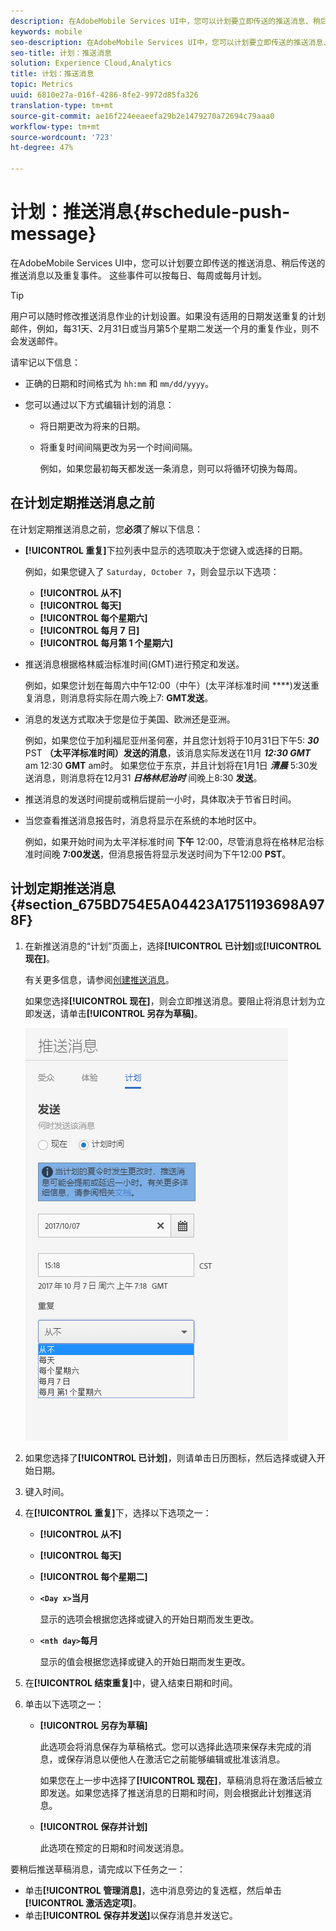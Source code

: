 ```yaml
---
description: 在AdobeMobile Services UI中，您可以计划要立即传送的推送消息、稍后传送的推送消息以及重复事件。 这些事件可以按每日、每周或每月计划。
keywords: mobile
seo-description: 在AdobeMobile Services UI中，您可以计划要立即传送的推送消息、稍后传送的推送消息以及重复事件。 这些事件可以按每日、每周或每月计划。
seo-title: 计划：推送消息
solution: Experience Cloud,Analytics
title: 计划：推送消息
topic: Metrics
uuid: 6810e27a-016f-4286-8fe2-9972d85fa326
translation-type: tm+mt
source-git-commit: ae16f224eeaeefa29b2e1479270a72694c79aaa0
workflow-type: tm+mt
source-wordcount: '723'
ht-degree: 47%

---
```



# 计划：推送消息{#schedule-push-message}

在AdobeMobile Services UI中，您可以计划要立即传送的推送消息、稍后传送的推送消息以及重复事件。 这些事件可以按每日、每周或每月计划。

>[!TIP]
>
>用户可以随时修改推送消息作业的计划设置。如果没有适用的日期发送重复的计划邮件，例如，每31天、2月31日或当月第5个星期二发送一个月的重复作业，则不会发送邮件。

请牢记以下信息：

* 正确的日期和时间格式为 `hh:mm` 和 `mm/dd/yyyy`。

* 您可以通过以下方式编辑计划的消息：

   * 将日期更改为将来的日期。
   * 将重复时间间隔更改为另一个时间间隔。

      例如，如果您最初每天都发送一条消息，则可以将循环切换为每周。

## 在计划定期推送消息之前

在计划定期推送消息之前，您&#x200B;**必须**&#x200B;了解以下信息：

* **[!UICONTROL 重复]**&#x200B;下拉列表中显示的选项取决于您键入或选择的日期。

   例如，如果您键入了 `Saturday, October 7`，则会显示以下选项：

   * **[!UICONTROL 从不]**
   * **[!UICONTROL 每天]**
   * **[!UICONTROL 每个星期六]**
   * **[!UICONTROL 每月 7 日]**
   * **[!UICONTROL 每月第 1 个星期六]**

* 推送消息根据格林威治标准时间(GMT)进行预定和发送。

   例如，如果您计划在每周六中午12:00（中午）(太平洋标准时间 ****)发送重复消息，则消息将实际在周六晚上7: **GMT发送**。
* 消息的发送方式取决于您是位于美国、欧洲还是亚洲。

   例如，如果您位于加利福尼亚州圣何塞，并且您计划将于10月31日下午5: ***30*** PST **（太平洋标准时间）发送的消息**，该消息实际发送在11月 ***12:30 GMT*** am 12:30 **GMT** am时。 如果您位于东京，并且计划将在1月1日 ***清晨*** 5:30发送消息，则消息将在12月31 ***日格林尼治时*** 间晚上8:30 **发送**。
* 推送消息的发送时间提前或稍后提前一小时，具体取决于节省日时间。
* 当您查看推送消息报告时，消息将显示在系统的本地时区中。

   例如，如果开始时间为太平洋标准时间 **下午** 12:00，尽管消息将在格林尼治标准时间晚 **7:00发送**，但消息报告将显示发送时间为下午12:00 **PST**。

## 计划定期推送消息 {#section_675BD754E5A04423A1751193698A978F}

1. 在新推送消息的“计划”页面上，选择&#x200B;**[!UICONTROL 已计划]**&#x200B;或&#x200B;**[!UICONTROL 现在]**。

   有关更多信息，请参阅[创建推送消息](/help/using/in-app-messaging/t-create-push-message/t-create-push-message.md)。

   如果您选择&#x200B;**[!UICONTROL 现在]**，则会立即推送消息。要阻止将消息计划为立即发送，请单击&#x200B;**[!UICONTROL 另存为草稿]**。

   ![](assets/schedule-push-message.png)

1. 如果您选择了&#x200B;**[!UICONTROL 已计划]**，则请单击日历图标，然后选择或键入开始日期。
1. 键入时间。 
1. 在&#x200B;**[!UICONTROL 重复]**&#x200B;下，选择以下选项之一：

   * **[!UICONTROL 从不]**
   * **[!UICONTROL 每天]**
   * **[!UICONTROL 每个星期二]**
   * **`<Day x>`当月**

      显示的选项会根据您选择或键入的开始日期而发生更改。
   * **`<nth day>`每月**

      显示的值会根据您选择或键入的开始日期而发生更改。

1. 在&#x200B;**[!UICONTROL 结束重复]**&#x200B;中，键入结束日期和时间。
1. 单击以下选项之一：

   * **[!UICONTROL 另存为草稿]**

      此选项会将消息保存为草稿格式。您可以选择此选项来保存未完成的消息，或保存消息以便他人在激活它之前能够编辑或批准该消息。

      如果您在上一步中选择了&#x200B;**[!UICONTROL 现在]**，草稿消息将在激活后被立即发送。如果您选择了推送消息的日期和时间，则会根据此计划推送消息。

   * **[!UICONTROL 保存并计划]**

      此选项在预定的日期和时间发送消息。

要稍后推送草稿消息，请完成以下任务之一：

* 单击&#x200B;**[!UICONTROL 管理消息]**，选中消息旁边的复选框，然后单击&#x200B;**[!UICONTROL 激活选定项]**。
* 单击&#x200B;**[!UICONTROL 保存并发送]**&#x200B;以保存消息并发送它。
